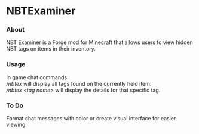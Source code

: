 # NBTExaminer

### About
NBT Examiner is a Forge mod for Minecraft that allows users to view hidden NBT tags on items in their inventory.

### Usage
In game chat commands:  
*/nbtex* will display all tags found on the currently held item.  
*/nbtex &lt;tag name&gt;* will display the details for that specific tag.

### To Do
Format chat messages with color or create visual interface for easier viewing.